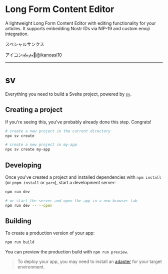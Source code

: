 # Long Form Content Editor

A lightweight Long Form Content Editor with editing functionality for your articles. It supports embedding Nostr IDs via NIP-19 and custom emoji integration.

スペシャルサンクス

アイコン[𝒾𝓀𝒶𝓅𝒾🎀@ikanoasi10](https://lumilumi.app/ikanoasi10@ikanoasi10.github.io)

---

# sv

Everything you need to build a Svelte project, powered by [`sv`](https://github.com/sveltejs/cli).

## Creating a project

If you're seeing this, you've probably already done this step. Congrats!

```bash
# create a new project in the current directory
npx sv create

# create a new project in my-app
npx sv create my-app
```

## Developing

Once you've created a project and installed dependencies with `npm install` (or `pnpm install` or `yarn`), start a development server:

```bash
npm run dev

# or start the server and open the app in a new browser tab
npm run dev -- --open
```

## Building

To create a production version of your app:

```bash
npm run build
```

You can preview the production build with `npm run preview`.

> To deploy your app, you may need to install an [adapter](https://svelte.dev/docs/kit/adapters) for your target environment.
